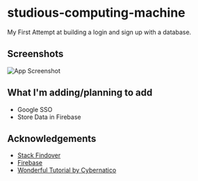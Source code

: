 
# studious-computing-machine

My First Attempt at building a login and sign up with a database.


## Screenshots

![App Screenshot](https://i.ibb.co/XDS8mVG/Screenshot.png)


## What I'm adding/planning to add

 - Google SSO
 - Store Data in Firebase


## Acknowledgements

 - [Stack Findover](https://codepen.io/stack-findover/pen/OJRvPQv)
 - [Firebase](https://firebase.google.com/)
 - [Wonderful Tutorial by Cybernatico](https://www.youtube.com/watch?v=2yaNddRmlJA)




